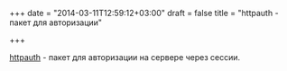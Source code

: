 +++
date = "2014-03-11T12:59:12+03:00"
draft = false
title = "httpauth - пакет для авторизации"

+++

<p><a href="http://github.com/apexskier/httpauth">httpauth</a> - пакет для авторизации на сервере через сессии.</p>

